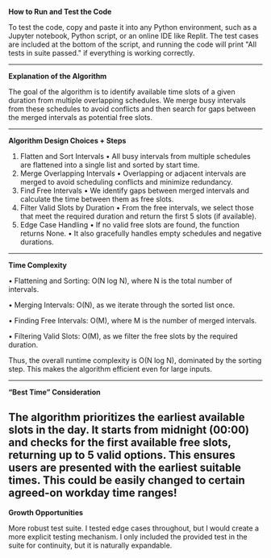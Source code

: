 **How to Run and Test the Code**

To test the code, copy and paste it into any Python environment, such as a Jupyter notebook, Python script, or an online IDE like Replit. The test cases are included at the bottom of the script, and running the code will print "All tests in suite passed." if everything is working correctly.

---

**Explanation of the Algorithm**

The goal of the algorithm is to identify available time slots of a given duration from multiple overlapping schedules. We merge busy intervals from these schedules to avoid conflicts and then search for gaps between the merged intervals as potential free slots.

---

**Algorithm Design Choices + Steps**

1. Flatten and Sort Intervals
• All busy intervals from multiple schedules are flattened into a single list and sorted by start time.
2. Merge Overlapping Intervals
• Overlapping or adjacent intervals are merged to avoid scheduling conflicts and minimize redundancy.
3. Find Free Intervals
• We identify gaps between merged intervals and calculate the time between them as free slots.
4. Filter Valid Slots by Duration
• From the free intervals, we select those that meet the required duration and return the first 5 slots (if available).
5. Edge Case Handling
• If no valid free slots are found, the function returns None.
• It also gracefully handles empty schedules and negative durations.

---

**Time Complexity**

  • Flattening and Sorting: O(N log N), where N is the total number of intervals.

  • Merging Intervals: O(N), as we iterate through the sorted list once.

  • Finding Free Intervals: O(M), where M is the number of merged intervals.

  • Filtering Valid Slots: O(M), as we filter the free slots by the required duration.

Thus, the overall runtime complexity is O(N log N), dominated by the sorting step. This makes the algorithm efficient even for large inputs.

---

**“Best Time” Consideration**

The algorithm prioritizes the earliest available slots in the day. It starts from midnight (00:00) and checks for the first available free slots, returning up to 5 valid options. This ensures users are presented with the earliest suitable times. This could be easily changed to certain agreed-on workday time ranges!
---

**Growth Opportunities**

More robust test suite. I tested edge cases throughout, but I would create a more explicit testing mechanism. I only included the provided test in the suite for continuity, but it is naturally expandable. 

